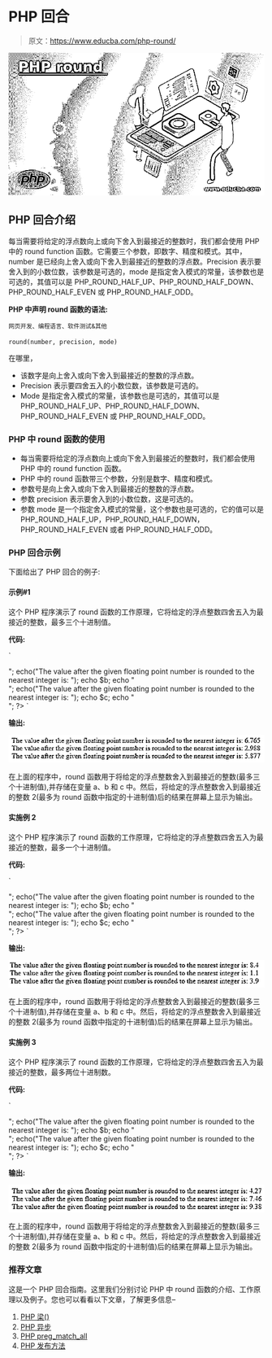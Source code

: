 # PHP 回合

> 原文：<https://www.educba.com/php-round/>

![PHP round](img/b0ca4baafc07a4e5331eb1d6e9655f7e.png)



## PHP 回合介绍

每当需要将给定的浮点数向上或向下舍入到最接近的整数时，我们都会使用 PHP 中的 round function 函数。它需要三个参数，即数字、精度和模式。其中，number 是已经向上舍入或向下舍入到最接近的整数的浮点数。Precision 表示要舍入到的小数位数，该参数是可选的，mode 是指定舍入模式的常量，该参数也是可选的，其值可以是 PHP_ROUND_HALF_UP、PHP_ROUND_HALF_DOWN、PHP_ROUND_HALF_EVEN 或 PHP_ROUND_HALF_ODD。

**PHP 中声明 round 函数的语法:**

<small>网页开发、编程语言、软件测试&其他</small>

`round(number, precision, mode)`

在哪里，

*   该数字是向上舍入或向下舍入到最接近的整数的浮点数。
*   Precision 表示要四舍五入的小数位数，该参数是可选的。
*   Mode 是指定舍入模式的常量，该参数也是可选的，其值可以是 PHP_ROUND_HALF_UP、PHP_ROUND_HALF_DOWN、PHP_ROUND_HALF_EVEN 或 PHP_ROUND_HALF_ODD。

### PHP 中 round 函数的使用

*   每当需要将给定的浮点数向上或向下舍入到最接近的整数时，我们都会使用 PHP 中的 round function 函数。
*   PHP 中的 round 函数带三个参数，分别是数字、精度和模式。
*   参数号是向上舍入或向下舍入到最接近的整数的浮点数。
*   参数 precision 表示要舍入到的小数位数，这是可选的。
*   参数 mode 是一个指定舍入模式的常量，这个参数也是可选的，它的值可以是 PHP_ROUND_HALF_UP，PHP_ROUND_HALF_DOWN，PHP_ROUND_HALF_EVEN 或者 PHP_ROUND_HALF_ODD。

### PHP 回合示例

下面给出了 PHP 回合的例子:

#### 示例#1

这个 PHP 程序演示了 round 函数的工作原理，它将给定的浮点整数四舍五入为最接近的整数，最多三个十进制值。

**代码:**

`<html>
<body>
<?php
#round function is used on the given floating point number to round to up to three decimal values and is stored in a variable called a
$a = round(6.7654,3);
#round function is used on the given floating point number to round to up to three decimal values and is stored in a variable called b
$b = round(2.98765,3);
#round function is used on the given floating point number to round to up to three decimal values and is stored in a variable called c
$c = round(5.87654,3);
#The result after using the round function is displayed as the output on the screen
echo("The value after the given floating point number is rounded to the nearest integer is: ");
echo $a;
echo "<br>";
echo("The value after the given floating point number is rounded to the nearest integer is: ");
echo $b;
echo "<br>";
echo("The value after the given floating point number is rounded to the nearest integer is: ");
echo $c;
echo "<br>";
?>
</body>
</html>`

**输出:**

![PHP round 1](img/76d35ad26a1bacd825d628bb708c9502.png)



在上面的程序中，round 函数用于将给定的浮点整数舍入到最接近的整数(最多三个十进制值),并存储在变量 a、b 和 c 中。然后，将给定的浮点整数舍入到最接近的整数 2(最多为 round 函数中指定的十进制值)后的结果在屏幕上显示为输出。

#### 实施例 2

这个 PHP 程序演示了 round 函数的工作原理，它将给定的浮点整数四舍五入为最接近的整数，最多一个十进制值。

**代码:**

`<html>
<body>
<?php
#round function is used on the given floating point number to round to up to three decimal values and is stored in a variable called a
$a = round(8.37465,1);
#round function is used on the given floating point number to round to up to three decimal values and is stored in a variable called b
$b = round(1.09456,1);
#round function is used on the given floating point number to round to up to three decimal values and is stored in a variable called c
$c = round(3.87654,1);
#The result after using the round function is displayed as the output on the screen
echo("The value after the given floating point number is rounded to the nearest integer is: ");
echo $a;
echo "<br>";
echo("The value after the given floating point number is rounded to the nearest integer is: ");
echo $b;
echo "<br>";
echo("The value after the given floating point number is rounded to the nearest integer is: ");
echo $c;
echo "<br>";
?>
</body>
</html>`

**输出:**

![PHP round 2](img/fe88e9d5d9a932142b6143286ffcf33e.png)



在上面的程序中，round 函数用于将给定的浮点整数舍入到最接近的整数(最多三个十进制值),并存储在变量 a、b 和 c 中。然后，将给定的浮点整数舍入到最接近的整数 2(最多为 round 函数中指定的十进制值)后的结果在屏幕上显示为输出。

#### 实施例 3

这个 PHP 程序演示了 round 函数的工作原理，它将给定的浮点整数四舍五入为最接近的整数，最多两位十进制数。

**代码:**

`<html>
<body>
<?php
#round function is used on the given floating point number to round to up to three decimal values and is stored in a variable called a
$a = round(4.273645,2);
#round function is used on the given floating point number to round to up to three decimal values and is stored in a variable called b
$b = round(7.45567,2);
#round function is used on the given floating point number to round to up to three decimal values and is stored in a variable called c
$c = round(9.3778335,2);
#The result after using the round function is displayed as the output on the screen
echo("The value after the given floating point number is rounded to the nearest integer is: ");
echo $a;
echo "<br>";
echo("The value after the given floating point number is rounded to the nearest integer is: ");
echo $b;
echo "<br>";
echo("The value after the given floating point number is rounded to the nearest integer is: ");
echo $c;
echo "<br>";
?>
</body>
</html>`

**输出:**

![given floating point integers to the nearest integers](img/874787829e8705acb36477c8aa02a6c1.png)



在上面的程序中，round 函数用于将给定的浮点整数舍入到最接近的整数(最多三个十进制值),并存储在变量 a、b 和 c 中。然后，将给定的浮点整数舍入到最接近的整数 2(最多为 round 函数中指定的十进制值)后的结果在屏幕上显示为输出。

### 推荐文章

这是一个 PHP 回合指南。这里我们分别讨论 PHP 中 round 函数的介绍、工作原理以及例子。您也可以看看以下文章，了解更多信息–

1.  [PHP 梁()](https://www.educba.com/php-strlen/)
2.  [PHP 异步](https://www.educba.com/php-async/)
3.  [PHP preg_match_all](https://www.educba.com/php-preg_match_all/)
4.  [PHP 发布方法](https://www.educba.com/php-post-method/)





